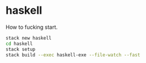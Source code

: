 # haskell

How to fucking start.

```bash
stack new haskell
cd haskell
stack setup
stack build --exec haskell-exe --file-watch --fast
```
